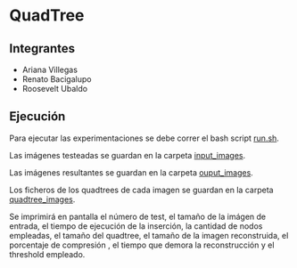 # QuadTree 

## Integrantes
- Ariana Villegas
- Renato Bacigalupo
- Roosevelt Ubaldo

## Ejecución

Para ejecutar las experimentaciones se debe correr el bash script [run.sh](run.sh).

Las imágenes testeadas se guardan en la carpeta [input_images](/input_images/).

Las imágenes resultantes se guardan en la carpeta [ouput_images](/output_images/).

Los ficheros de los quadtrees de cada imagen se guardan en la carpeta [quadtree_images](/quatrees_images/).

Se imprimirá en pantalla el número de test, el tamaño de la imágen de entrada, el tiempo de ejecución de la inserción, la cantidad de nodos empleadas, el tamaño del quadtree, el tamaño de la imagen reconstruida, el porcentaje de compresión , el tiempo que demora la reconstrucción y el threshold empleado.